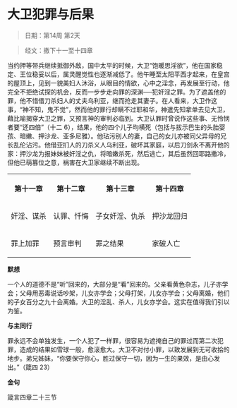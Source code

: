 # 大卫犯罪与后果 

> 日期：第14周 第2天

> 经文：撒下十一至十四章

当约押等带兵继续抵御外敌，国中太平的时候，大卫“饱暖思淫欲”，他在国家稳定、王位稳妥以后，属灵醒觉性也逐渐减低了。他午睡至太阳平西才起来，在皇宫的屋顶上，见到一貌美妇人沐浴，从眼目的情欲，心中之淫念，再发展至行动，他完全不拒绝试探的机会，反而一步步走向罪的深渊──犯奸淫之罪。为了遮盖他的罪，他不惜借刀杀妇人的丈夫乌利亚，继而抢走其妻子。在人看来，大卫作这事，“神不知，鬼不觉”，然而他的罪行却瞒不过耶和华，神遣先知拿单去见大卫，藉比喻揭穿大卫之罪，又预言神的审判必临到。大卫认罪时曾说作这些事、无怜悯者要“还四倍”（十二 6），结果，他的四个儿子均横死（包括与拔示巴生的头胎婴孩、暗嫩、押沙龙、亚多尼雅）。他玷污别人的妻，自己的女儿亦被同父异母的兄长乱伦沾污。他借亚扪人的刀杀义人乌利亚，破坏其家庭，以后刀剑永不离开他的家：押沙龙为报妹妹被奸淫之仇，将暗嫩杀死，然后逃亡，其后虽然回耶路撒冷，但他已萌篡位之意，祸害在大卫家继续不断出现。

<table>
 <tbody>
  <tr>
   <th><p>第十一章</p></th>
   <th><p>第十二章</p></th>
   <th><p>第十三章</p></th>
   <th><p>第十四章</p></th>
  </tr>
  <tr>
   <td><p>奸淫、谋杀</p></td>
   <td><p>认罪、忏悔</p></td>
   <td><p>子女奸淫、仇杀</p></td>
   <td><p>押沙龙回归</p></td>
  </tr>
  <tr>
   <td><p>罪上加罪</p></td>
   <td><p>预言审判</p></td>
   <td><p>罪之结果</p></td>
   <td><p>家破人亡</p></td>
  </tr>
 </tbody>
</table>

**默想**

一个人的道德不是“听”回来的，大部分是“看”回来的。父亲看黄色杂志，儿子亦学会；父母用恶毒说话吵架，儿女亦学会；父母打架，儿女亦学会；父母离婚，他们的子女百分之九十会离婚。大卫的淫乱、杀人，儿女亦学会。这实在值得我们引以为鉴。

**与主同行**

罪永远不会单独发生，一个人犯了一样罪，很容易为遮掩自己的罪过而第二次犯罪，造成的结果如雪球一般，愈滚愈大。大卫不对付小罪，以致发展到无可收拾的地步。弟兄姊妹，“你要保守你心，胜过保守一切，因为一生的果效，是由心发出。”（箴四 23）

**金句**

箴言四章二十三节



